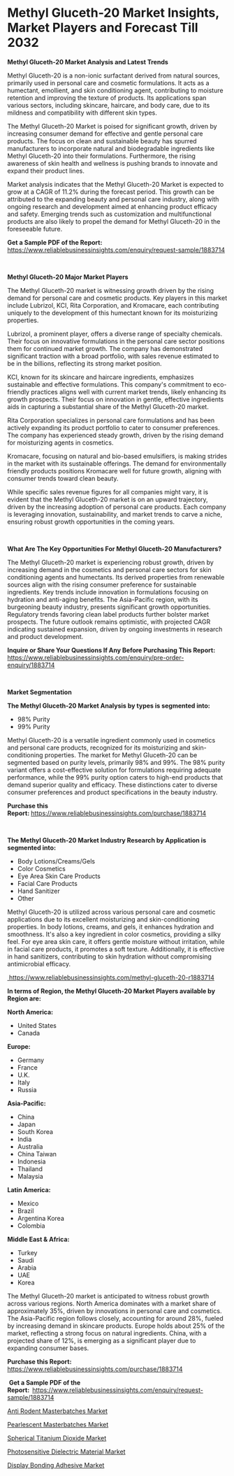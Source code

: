 <p><h1>Methyl Gluceth-20 Market Insights, Market Players and Forecast Till 2032</h1></p><p><strong>Methyl Gluceth-20 Market Analysis and Latest Trends</strong></p>
<p><p>Methyl Gluceth-20 is a non-ionic surfactant derived from natural sources, primarily used in personal care and cosmetic formulations. It acts as a humectant, emollient, and skin conditioning agent, contributing to moisture retention and improving the texture of products. Its applications span various sectors, including skincare, haircare, and body care, due to its mildness and compatibility with different skin types.</p><p>The Methyl Gluceth-20 Market is poised for significant growth, driven by increasing consumer demand for effective and gentle personal care products. The focus on clean and sustainable beauty has spurred manufacturers to incorporate natural and biodegradable ingredients like Methyl Gluceth-20 into their formulations. Furthermore, the rising awareness of skin health and wellness is pushing brands to innovate and expand their product lines.</p><p>Market analysis indicates that the Methyl Gluceth-20 Market is expected to grow at a CAGR of 11.2% during the forecast period. This growth can be attributed to the expanding beauty and personal care industry, along with ongoing research and development aimed at enhancing product efficacy and safety. Emerging trends such as customization and multifunctional products are also likely to propel the demand for Methyl Gluceth-20 in the foreseeable future.</p></p>
<p><strong>Get a Sample PDF of the Report:&nbsp;</strong> <a href="https://www.reliablebusinessinsights.com/enquiry/request-sample/1883714?utm_campaign=75&utm_medium=2&utm_source=Github&utm_content=ia&utm_term=03042025&utm_id=methyl-gluceth-20">https://www.reliablebusinessinsights.com/enquiry/request-sample/1883714</a></p>
<p>&nbsp;</p>
<p><strong>Methyl Gluceth-20 Major Market Players</strong></p>
<p><p>The Methyl Gluceth-20 market is witnessing growth driven by the rising demand for personal care and cosmetic products. Key players in this market include Lubrizol, KCI, Rita Corporation, and Kromacare, each contributing uniquely to the development of this humectant known for its moisturizing properties.</p><p>Lubrizol, a prominent player, offers a diverse range of specialty chemicals. Their focus on innovative formulations in the personal care sector positions them for continued market growth. The company has demonstrated significant traction with a broad portfolio, with sales revenue estimated to be in the billions, reflecting its strong market position.</p><p>KCI, known for its skincare and haircare ingredients, emphasizes sustainable and effective formulations. This company's commitment to eco-friendly practices aligns well with current market trends, likely enhancing its growth prospects. Their focus on innovation in gentle, effective ingredients aids in capturing a substantial share of the Methyl Gluceth-20 market.</p><p>Rita Corporation specializes in personal care formulations and has been actively expanding its product portfolio to cater to consumer preferences. The company has experienced steady growth, driven by the rising demand for moisturizing agents in cosmetics.</p><p>Kromacare, focusing on natural and bio-based emulsifiers, is making strides in the market with its sustainable offerings. The demand for environmentally friendly products positions Kromacare well for future growth, aligning with consumer trends toward clean beauty.</p><p>While specific sales revenue figures for all companies might vary, it is evident that the Methyl Gluceth-20 market is on an upward trajectory, driven by the increasing adoption of personal care products. Each company is leveraging innovation, sustainability, and market trends to carve a niche, ensuring robust growth opportunities in the coming years.</p></p>
<p>&nbsp;</p>
<p><strong>What Are The Key Opportunities For Methyl Gluceth-20 Manufacturers?</strong></p>
<p><p>The Methyl Gluceth-20 market is experiencing robust growth, driven by increasing demand in the cosmetics and personal care sectors for skin conditioning agents and humectants. Its derived properties from renewable sources align with the rising consumer preference for sustainable ingredients. Key trends include innovation in formulations focusing on hydration and anti-aging benefits. The Asia-Pacific region, with its burgeoning beauty industry, presents significant growth opportunities. Regulatory trends favoring clean label products further bolster market prospects. The future outlook remains optimistic, with projected CAGR indicating sustained expansion, driven by ongoing investments in research and product development.</p></p>
<p><strong>Inquire or Share Your Questions If Any Before Purchasing This Report:</strong> <a href="https://www.reliablebusinessinsights.com/enquiry/pre-order-enquiry/1883714?utm_campaign=75&utm_medium=2&utm_source=Github&utm_content=ia&utm_term=03042025&utm_id=methyl-gluceth-20">https://www.reliablebusinessinsights.com/enquiry/pre-order-enquiry/1883714</a></p>
<p>&nbsp;</p>
<p><strong>Market Segmentation</strong></p>
<p><strong>The Methyl Gluceth-20 Market Analysis by types is segmented into:</strong></p>
<p><ul><li>98% Purity</li><li>99% Purity</li></ul></p>
<p><p>Methyl Gluceth-20 is a versatile ingredient commonly used in cosmetics and personal care products, recognized for its moisturizing and skin-conditioning properties. The market for Methyl Gluceth-20 can be segmented based on purity levels, primarily 98% and 99%. The 98% purity variant offers a cost-effective solution for formulations requiring adequate performance, while the 99% purity option caters to high-end products that demand superior quality and efficacy. These distinctions cater to diverse consumer preferences and product specifications in the beauty industry.</p></p>
<p><strong>Purchase this Report:&nbsp;</strong><a href="https://www.reliablebusinessinsights.com/purchase/1883714?utm_campaign=75&utm_medium=2&utm_source=Github&utm_content=ia&utm_term=03042025&utm_id=methyl-gluceth-20">https://www.reliablebusinessinsights.com/purchase/1883714</a></p>
<p>&nbsp;</p>
<p><strong>The Methyl Gluceth-20 Market Industry Research by Application is segmented into:</strong></p>
<p><ul><li>Body Lotions/Creams/Gels</li><li>Color Cosmetics</li><li>Eye Area Skin Care Products</li><li>Facial Care Products</li><li>Hand Sanitizer</li><li>Other</li></ul></p>
<p><p>Methyl Gluceth-20 is utilized across various personal care and cosmetic applications due to its excellent moisturizing and skin-conditioning properties. In body lotions, creams, and gels, it enhances hydration and smoothness. It's also a key ingredient in color cosmetics, providing a silky feel. For eye area skin care, it offers gentle moisture without irritation, while in facial care products, it promotes a soft texture. Additionally, it is effective in hand sanitizers, contributing to skin hydration without compromising antimicrobial efficacy.</p></p>
<p><a href="https://www.reliablebusinessinsights.com/methyl-gluceth-20-r1883714?utm_campaign=75&utm_medium=2&utm_source=Github&utm_content=ia&utm_term=03042025&utm_id=methyl-gluceth-20">&nbsp;https://www.reliablebusinessinsights.com/methyl-gluceth-20-r1883714</a></p>
<p><strong>In terms of Region, the Methyl Gluceth-20 Market Players available by Region are:</strong></p>
<p>
    <p> <strong> North America: </strong>
        <ul>
            <li>United States</li>
            <li>Canada</li>
        </ul>
        </p> 
    <p> <strong> Europe: </strong>
        <ul>
            <li>Germany</li>
            <li>France</li>
            <li>U.K.</li>
            <li>Italy</li>
            <li>Russia</li>
        </ul>
        </p> 
    <p> <strong> Asia-Pacific: </strong>
        <ul>
            <li>China</li>
            <li>Japan</li>
            <li>South Korea</li>
            <li>India</li>
            <li>Australia</li>
            <li>China Taiwan</li>
            <li>Indonesia</li>
            <li>Thailand</li>
            <li>Malaysia</li>
        </ul>
        </p> 
    <p> <strong> Latin America: </strong>
        <ul>
            <li>Mexico</li>
            <li>Brazil</li>
            <li>Argentina Korea</li>
            <li>Colombia</li>
        </ul>
        </p> 
    <p> <strong> Middle East & Africa: </strong>
        <ul>
            <li>Turkey</li>
            <li>Saudi</li>
            <li>Arabia</li>
            <li>UAE</li>
            <li>Korea</li>
        </ul>
    </p>
    </p>
<p><p>The Methyl Gluceth-20 market is anticipated to witness robust growth across various regions. North America dominates with a market share of approximately 35%, driven by innovations in personal care and cosmetics. The Asia-Pacific region follows closely, accounting for around 28%, fueled by increasing demand in skincare products. Europe holds about 25% of the market, reflecting a strong focus on natural ingredients. China, with a projected share of 12%, is emerging as a significant player due to expanding consumer bases.</p></p>
<p><strong>Purchase this Report: </strong><a href="https://www.reliablebusinessinsights.com/purchase/1883714?utm_campaign=75&utm_medium=2&utm_source=Github&utm_content=ia&utm_term=03042025&utm_id=methyl-gluceth-20">https://www.reliablebusinessinsights.com/purchase/1883714</a></p>
<p>&nbsp;<strong>Get a Sample PDF of the Report:&nbsp;&nbsp;</strong><a href="https://www.reliablebusinessinsights.com/enquiry/request-sample/1883714?utm_campaign=75&utm_medium=2&utm_source=Github&utm_content=ia&utm_term=03042025&utm_id=methyl-gluceth-20">https://www.reliablebusinessinsights.com/enquiry/request-sample/1883714</a></p>
<p><strong></strong></p>
<p><p><a href="https://github.com/ebalabenoot/Market-Research-Report-List-1/blob/main/anti-rodent-masterbatches-market.md?utm_campaign=75&utm_medium=2&utm_source=Github&utm_content=ia&utm_term=03042025&utm_id=methyl-gluceth-20">Anti Rodent Masterbatches Market</a></p><p><a href="https://github.com/qianyateina/Market-Research-Report-List-1/blob/main/pearlescent-masterbatches-market.md?utm_campaign=75&utm_medium=2&utm_source=Github&utm_content=ia&utm_term=03042025&utm_id=methyl-gluceth-20">Pearlescent Masterbatches Market</a></p><p><a href="https://github.com/cwasicioaie/Market-Research-Report-List-1/blob/main/spherical-titanium-dioxide-market.md?utm_campaign=75&utm_medium=2&utm_source=Github&utm_content=ia&utm_term=03042025&utm_id=methyl-gluceth-20">Spherical Titanium Dioxide Market</a></p><p><a href="https://github.com/nellygussisy/Market-Research-Report-List-1/blob/main/photosensitive-dielectric-material-market.md?utm_campaign=75&utm_medium=2&utm_source=Github&utm_content=ia&utm_term=03042025&utm_id=methyl-gluceth-20">Photosensitive Dielectric Material Market</a></p><p><a href="https://github.com/handyiongikg/Market-Research-Report-List-1/blob/main/display-bonding-adhesive-market.md?utm_campaign=75&utm_medium=2&utm_source=Github&utm_content=ia&utm_term=03042025&utm_id=methyl-gluceth-20">Display Bonding Adhesive Market</a></p></p>